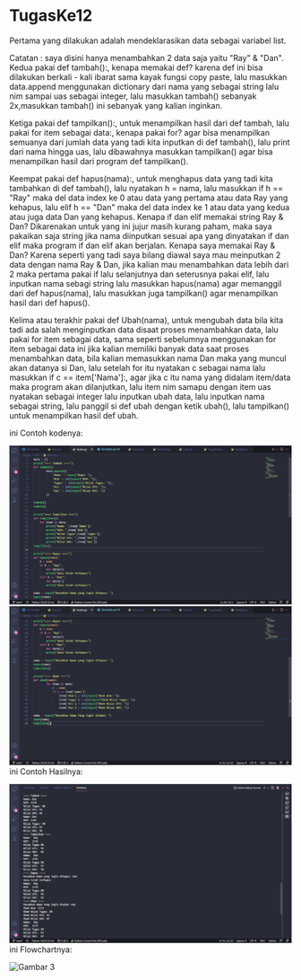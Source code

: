 # TugasKe12
Pertama yang dilakukan adalah mendeklarasikan data sebagai variabel list.<p>
Catatan : saya disini hanya menambahkan 2 data saja yaitu "Ray" & "Dan".
Kedua pakai def tambah():, kenapa memakai def? karena def ini bisa dilakukan berkali - kali ibarat sama kayak fungsi copy paste, lalu masukkan data.append menggunakan dictionary dari nama yang sebagai string lalu nim sampai uas sebagai integer, lalu masukkan tambah() sebanyak 2x,masukkan tambah() ini sebanyak yang kalian inginkan.<p>
Ketiga pakai def tampilkan():, untuk menampilkan hasil dari def tambah, lalu pakai for item sebagai data:, kenapa pakai for? agar bisa menampilkan semuanya dari jumlah data yang tadi kita inputkan di def tambah(), lalu print dari nama hingga uas, lalu dibawahnya masukkan tampilkan() agar bisa menampilkan hasil dari program def tampilkan().<p>
Keempat pakai def hapus(nama):, untuk menghapus data yang tadi kita tambahkan di def tambah(), lalu nyatakan h = nama, lalu masukkan if h == "Ray" maka del data index ke 0 atau data yang pertama atau  data Ray yang kehapus, lalu elif h == "Dan" maka del data index ke 1 atau data yang kedua atau juga data Dan yang kehapus. Kenapa if dan elif memakai string Ray & Dan? Dikarenakan untuk yang ini jujur masih kurang paham, maka saya pakaikan saja string jika nama diinputkan sesuai apa yang dinyatakan if dan elif maka program if dan elif akan berjalan. Kenapa saya memakai Ray & Dan? Karena seperti yang tadi saya bilang diawal saya mau meinputkan 2 data dengan nama Ray & Dan, jika kalian mau menambahkan data lebih dari 2 maka pertama pakai if lalu selanjutnya dan seterusnya pakai elif, lalu inputkan nama sebagi string lalu masukkan hapus(nama) agar memanggil dari def hapus(nama), lalu masukkan juga tampilkan() agar menampilkan hasil dari def hapus().<p>
Kelima atau terakhir pakai def Ubah(nama), untuk mengubah data bila kita tadi ada salah menginputkan data disaat proses menambahkan data, lalu pakai for item sebagai data, sama seperti sebelumnya menggunakan for item sebagai data ini jika kalian memiliki banyak data saat proses menambahkan data, bila kalian memasukkan nama Dan maka yang muncul akan datanya si Dan, lalu setelah for itu nyatakan c sebagai nama lalu masukkan if c == item['Nama']:, agar jika c itu nama yang didalam item/data maka program akan dilanjutkan, lalu item nim samapu dengan item uas nyatakan sebagai integer lalu inputkan ubah data, lalu inputkan nama sebagai string, lalu panggil si def ubah dengan ketik ubah(), lalu tampilkan() untuk menampilkan hasil def ubah.<p>
ini Contoh kodenya:<p>
![Gambar 1](ss/ss1.png)
![Gambar 2](ss/ss2.png)
ini Contoh Hasilnya:<p>
![Gambar 3](ss/ss3.png)
ini Flowchartnya:<p>
![Gambar 3](ss/ss4.png)